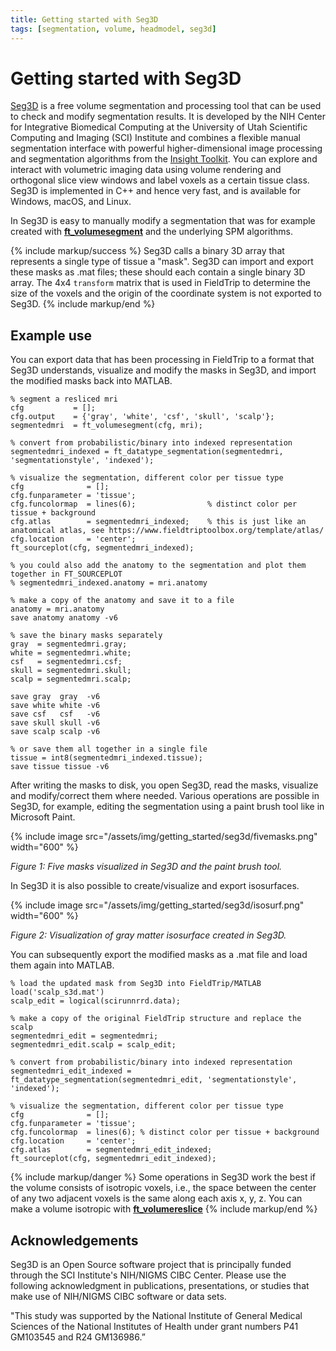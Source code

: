 ```yaml
---
title: Getting started with Seg3D
tags: [segmentation, volume, headmodel, seg3d]
---
```


# Getting started with Seg3D

[Seg3D](https://www.sci.utah.edu/cibc-software/seg3d.html) is a free volume segmentation and processing tool that can be used to check and modify segmentation results. It is developed by the NIH Center for Integrative Biomedical Computing at the University of Utah Scientific Computing and Imaging (SCI) Institute and combines a flexible manual segmentation interface with powerful higher-dimensional image processing and segmentation algorithms from the [Insight Toolkit](https://itk.org). You can explore and interact with volumetric imaging data using volume rendering and orthogonal slice view windows and label voxels as a certain tissue class. Seg3D is implemented in C++ and hence very fast, and is available for Windows, macOS, and Linux.

In Seg3D is easy to manually modify a segmentation that was for example created with **[ft_volumesegment](/reference/ft_volumesegment)** and the underlying SPM algorithms.

{% include markup/success %}
Seg3D calls a binary 3D array that represents a single type of tissue a "mask". Seg3D can import and export these masks as .mat files; these should each contain a single binary 3D array. The 4x4 `transform` matrix that is used in FieldTrip to determine the size of the voxels and the origin of the coordinate system is not exported to Seg3D.
{% include markup/end %}

## Example use

You can export data that has been processing in FieldTrip to a format that Seg3D understands, visualize and modify the masks in Seg3D, and import the modified masks back into MATLAB.

    % segment a resliced mri
    cfg           = [];
    cfg.output    = {'gray', 'white', 'csf', 'skull', 'scalp'};
    segmentedmri  = ft_volumesegment(cfg, mri);

    % convert from probabilistic/binary into indexed representation
    segmentedmri_indexed = ft_datatype_segmentation(segmentedmri, 'segmentationstyle', 'indexed');
 
    % visualize the segmentation, different color per tissue type
    cfg              = [];
    cfg.funparameter = 'tissue';
    cfg.funcolormap  = lines(6);                % distinct color per tissue + background
    cfg.atlas        = segmentedmri_indexed;    % this is just like an anatomical atlas, see https://www.fieldtriptoolbox.org/template/atlas/
    cfg.location     = 'center';
    ft_sourceplot(cfg, segmentedmri_indexed);

    % you could also add the anatomy to the segmentation and plot them together in FT_SOURCEPLOT
    % segmentedmri_indexed.anatomy = mri.anatomy

    % make a copy of the anatomy and save it to a file
    anatomy = mri.anatomy
    save anatomy anatomy -v6

    % save the binary masks separately
    gray  = segmentedmri.gray;
    white = segmentedmri.white;
    csf   = segmentedmri.csf;
    skull = segmentedmri.skull;
    scalp = segmentedmri.scalp;

    save gray  gray  -v6
    save white white -v6
    save csf   csf   -v6
    save skull skull -v6
    save scalp scalp -v6
    
    % or save them all together in a single file
    tissue = int8(segmentedmri_indexed.tissue);
    save tissue tissue -v6

After writing the masks to disk, you open Seg3D, read the masks, visualize and modify/correct them where needed. Various operations are possible in Seg3D, for example, editing the segmentation using a paint brush tool like in Microsoft Paint.

{% include image src="/assets/img/getting_started/seg3d/fivemasks.png" width="600" %}

_Figure 1: Five masks visualized in Seg3D and the paint brush tool._

In Seg3D it is also possible to create/visualize and export isosurfaces.

{% include image src="/assets/img/getting_started/seg3d/isosurf.png" width="600" %}

_Figure 2: Visualization of gray matter isosurface created in Seg3D._

You can subsequently export the modified masks as a .mat file and load them again into MATLAB.

    % load the updated mask from Seg3D into FieldTrip/MATLAB
    load('scalp_s3d.mat')
    scalp_edit = logical(scirunnrrd.data);

    % make a copy of the original FieldTrip structure and replace the scalp
    segmentedmri_edit = segmentedmri;
    segmentedmri_edit.scalp = scalp_edit;

    % convert from probabilistic/binary into indexed representation
    segmentedmri_edit_indexed = ft_datatype_segmentation(segmentedmri_edit, 'segmentationstyle', 'indexed');
 
    % visualize the segmentation, different color per tissue type
    cfg              = [];
    cfg.funparameter = 'tissue';
    cfg.funcolormap  = lines(6); % distinct color per tissue + background
    cfg.location     = 'center';
    cfg.atlas        = segmentedmri_edit_indexed;
    ft_sourceplot(cfg, segmentedmri_edit_indexed);
    
{% include markup/danger %}
Some operations in Seg3D work the best if the volume consists of isotropic voxels, i.e., the space between the center of any two adjacent voxels is the same along each axis x, y, z. You can make a volume isotropic with **[ft_volumereslice](/reference/ft_volumereslice)**
{% include markup/end %}

## Acknowledgements

Seg3D is an Open Source software project that is principally funded through the SCI Institute's NIH/NIGMS CIBC Center. Please use the following acknowledgment in publications, presentations, or studies that make use of NIH/NIGMS CIBC software or data sets.

"This study was supported by the National Institute of General Medical Sciences of the National Institutes of Health under grant numbers P41 GM103545 and R24 GM136986.”
